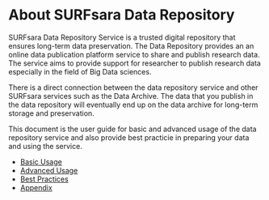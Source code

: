 # About SURFsara Data Repository 


SURFsara Data Repository Service is a trusted digital repository that ensures long-term data preservation. The Data Repository provides an an online data publication platform service to share and publish research data. The service aims to provide support for researcher to publish research data especially in the field of Big Data sciences.

There is a direct connection between the data repository service and other SURFsara services such as the Data Archive. The data that you publish in the data repository will eventually end up on the data archive for long-term storage and preservation.

This document is the user guide for basic and advanced usage of the data repository service and also provide best practicie in preparing your data and using the service.

- [Basic Usage](basic-usage)
- [Advanced Usage](advanced-usage)
- [Best Practices](best-practices)
- [Appendix](appendix)

